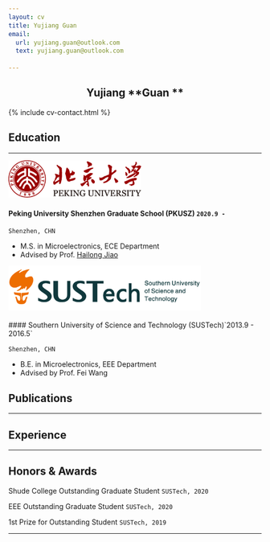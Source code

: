 ```yaml
---
layout: cv
title: Yujiang Guan
email:
  url: yujiang.guan@outlook.com
  text: yujiang.guan@outlook.com

---
```


## <div align="center"> Yujiang **Guan **</div>
<!--
include contact information from the front matter
Supported arguments:

    - homepage: url, text
        - phone
        - email
-->

{% include cv-contact.html %}

## Education

---


<img src="media/标志与中英文校名组合规范_左右.png" style="zoom:67%;" /> </div> <br>
#### Peking University Shenzhen Graduate School (PKUSZ) `2020.9 -`

```
Shenzhen, CHN
```

- M.S. in Microelectronics, ECE Department
- Advised by Prof. [Hailong Jiao](pku-vlsi.com)




<div align="left"><img src="media/LOGO.png" style="zoom: 67%;" /> </div> <br>
#### Southern University of Science and Technology (SUSTech)`2013.9 - 2016.5`

```
Shenzhen, CHN
```

- B.E. in Microelectronics, EEE Department
- Advised by  Prof. Fei Wang

## Publications

---

## Experience

---

## Honors & Awards


Shude College Outstanding Graduate Student `SUSTech, 2020` <br>

EEE Outstanding Graduate Student `SUSTech, 2020` <br>

1st Prize for Outstanding Student `SUSTech, 2019` <br>

---
